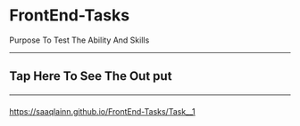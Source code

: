 # FrontEnd-Tasks
Purpose To Test The Ability And Skills <br> <hr>
## Tap Here To See The Out put <br> <hr>
https://saaqlainn.github.io/FrontEnd-Tasks/Task__1
